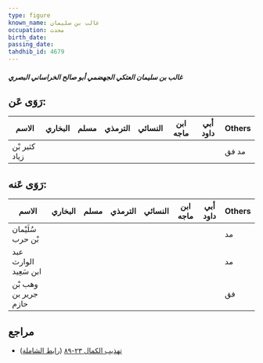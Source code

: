 ```yaml
---
type: figure
known_name: غالب بن سليمان
occupation: محدث
birth_date:
passing_date:
tahdhib_id: 4679
---
```

##### غالب بن سليمان العتكي الجهضمي أبو صالح الخراساني البصري

## رَوَى عَن:
| الاسم         | البخاري | مسلم | الترمذي | النسائي | ابن ماجه | أبي داود | Others |
| ------------- | ------- | ---- | ------- | ------- | -------- | -------- | ------ |
| كثير بْن زياد |         |      |         |         |          |          | مد فق  |
## رَوَى عَنه:
| الاسم                 | البخاري | مسلم | الترمذي | النسائي | ابن ماجه | أبي داود | Others |
| --------------------- | ------- | ---- | ------- | ------- | -------- | -------- | ------ |
| سُلَيْمان بْن حرب     |         |      |         |         |          |          | مد     |
| عبد الوارث ابن سَعِيد |         |      |         |         |          |          | مد     |
| وهب بْن جرير بن حازم  |         |      |         |         |          |          | فق     |
## مراجع
- [تهذيب الكمال ٢٣-٨٩](obsidian://open?vault=Tahdhib-al-Kamal&file=Figures/٤٦٧٩-غالب%20بن%20سليمان%20العتكي%20الجهضمي%20أبو%20صالح%20الخراساني%20البصري) ([رابط الشاملة](https://shamela.ws/book/3722/11976))